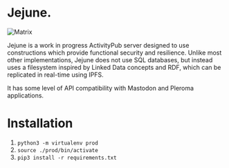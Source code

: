 # Jejune.

![Matrix](https://img.shields.io/matrix/jejune:ariadne.space?logo=matrix&server_fqdn=dendrite.ariadne.space&style=for-the-badge)

Jejune is a work in progress ActivityPub server designed to use constructions
which provide functional security and resilience.  Unlike most other
implementations, Jejune does not use SQL databases, but instead uses a
filesystem inspired by Linked Data concepts and RDF, which can be replicated
in real-time using IPFS.

It has some level of API compatibility with Mastodon and Pleroma applications.

# Installation

1. `python3 -m virtualenv prod`
2. `source ./prod/bin/activate`
3. `pip3 install -r requirements.txt`
